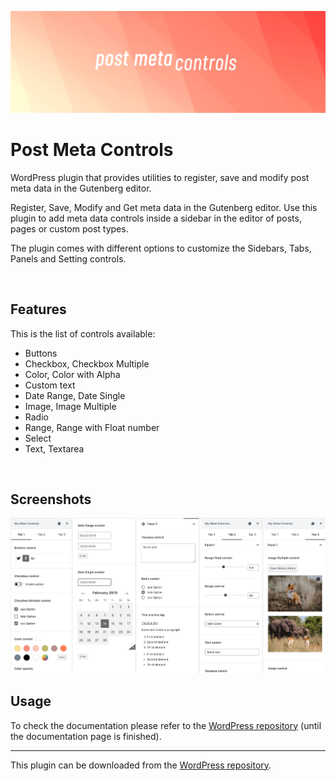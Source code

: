 ![Banner Image](assets-repo/banner-1544x500.png)

# Post Meta Controls

WordPress plugin that provides utilities to register, save and modify post meta data in the Gutenberg editor.

Register, Save, Modify and Get meta data in the Gutenberg editor.
Use this plugin to add meta data controls inside a sidebar in the editor of posts, pages or custom post types.

The plugin comes with different options to customize the Sidebars, Tabs, Panels and Setting controls.

<br />

## Features

This is the list of controls available:

- Buttons
- Checkbox, Checkbox Multiple
- Color, Color with Alpha
- Custom text
- Date Range, Date Single
- Image, Image Multiple
- Radio
- Range, Range with Float number
- Select
- Text, Textarea

<br />

## Screenshots

<img src="assets-repo/screenshot-1.png" width="700px" alt="A sidebar with different tabs, panels and controls" />

<br />

## Usage

To check the documentation please refer to the [WordPress repository](https://wordpress.org/plugins/post-meta-controls) (until the documentation page is finished).

---

This plugin can be downloaded from the [WordPress repository](https://wordpress.org/plugins/post-meta-controls).

